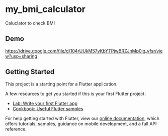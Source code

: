 # my_bmi_calculator

Caluclator to check BMI

## Demo

https://drive.google.com/file/d/104rUUkM57yKbYTPjwBRZJnMp0lg_vfsr/view?usp=sharing

## Getting Started

This project is a starting point for a Flutter application.

A few resources to get you started if this is your first Flutter project:

- [Lab: Write your first Flutter app](https://flutter.dev/docs/get-started/codelab)
- [Cookbook: Useful Flutter samples](https://flutter.dev/docs/cookbook)

For help getting started with Flutter, view our
[online documentation](https://flutter.dev/docs), which offers tutorials,
samples, guidance on mobile development, and a full API reference.
